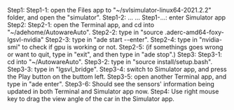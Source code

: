 Step1: 
	Step1-1: open the Files app to "~/svlsimulator-linux64-2021.2.2" folder, and open the "simulator".
	Step1-2: ...
	...
	Step1-...: enter Simulator app
Step2:
	Step2-1: open the Terminal app, and cd into "~/adehome/AutowareAuto".
	Step2-2: type in "source .aderc-amd64-foxy-lgsvl-nvidia"
	Step2-3: type in "ade start --enter". 
	Step2-4: type in "nvidia-smi" to check if gpu is working or not.
	Step2-5: (if somethings goes wrong or want to quit, type in "exit", and then type in "ade stop".)
Step3:
	Step3-1: cd into "~/AutowareAuto".
	Step3-2: type in "source install/setup.bash".
	Step3-3: type in "lgsvl_bridge".
	Step3-4: switch to Simulator app, and press the Play button on the buttom left.
	Step3-5: open another Terminal app, and type in "ade enter".
	Step3-6: Should see the sensors' information being updated in both Terminal and Simulator app now.
Step4:
	Use right mouse key to drag the view angle of the car in the Simulator app.
